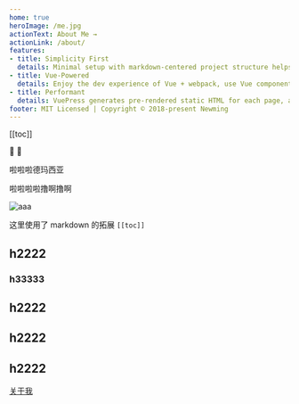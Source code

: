 ```yaml
---
home: true
heroImage: /me.jpg
actionText: About Me →
actionLink: /about/
features:
- title: Simplicity First
  details: Minimal setup with markdown-centered project structure helps you focus on writing.
- title: Vue-Powered
  details: Enjoy the dev experience of Vue + webpack, use Vue components in markdown, and develop custom themes with Vue.
- title: Performant
  details: VuePress generates pre-rendered static HTML for each page, and runs as an SPA once a page is loaded.
footer: MIT Licensed | Copyright © 2018-present Newming
---
```


[[toc]]

:tada: :100:

啦啦啦德玛西亚

啦啦啦啦撸啊撸啊

![aaa](@alias/me.jpg)

这里使用了 markdown 的拓展 `[[toc]]`

## h2222
### h33333
## h2222
## h2222
## h2222

[关于我](/about/)